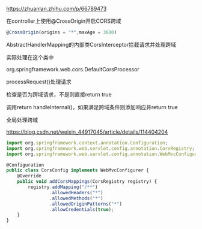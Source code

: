 https://zhuanlan.zhihu.com/p/66789473



在controller上使用@CrossOrigin开启CORS跨域

```javascript
@CrossOrigin(origins = "*",maxAge = 3600)
```



AbstractHandlerMapping的内部类CorsInterceptor拦截请求并处理跨域



实际处理在这个类中

org.springframework.web.cors.DefaultCorsProcessor

processRequest()处理请求

检查是否为跨域请求，不是则直接return true

调用return handleInternal()，如果满足跨域条件则添加响应并return true





全局处理跨域

https://blog.csdn.net/weixin_44917045/article/details/114404204

```javascript
import org.springframework.context.annotation.Configuration;
import org.springframework.web.servlet.config.annotation.CorsRegistry;
import org.springframework.web.servlet.config.annotation.WebMvcConfigurer;

@Configuration
public class CorsConfig implements WebMvcConfigurer {
    @Override
    public void addCorsMappings(CorsRegistry registry) {
        registry.addMapping("/**")
                .allowedHeaders("*")
                .allowedMethods("*")
                .allowedOriginPatterns("*")
                .allowCredentials(true);
    }
}
```

